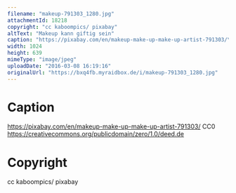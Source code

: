 ```yaml
---
filename: "makeup-791303_1280.jpg"
attachmentId: 18218
copyright: "cc kaboompics/ pixabay"
altText: "Makeup kann giftig sein"
caption: "https://pixabay.com/en/makeup-make-up-make-up-artist-791303/\nCC0\nhttps://creativecommons.org/publicdomain/zero/1.0/deed.de"
width: 1024
height: 639
mimeType: "image/jpeg"
uploadDate: "2016-03-08 16:19:16"
originalUrl: "https://bxq4fb.myraidbox.de/i/makeup-791303_1280.jpg"
---
```


# Caption

https://pixabay.com/en/makeup-make-up-make-up-artist-791303/
CC0
https://creativecommons.org/publicdomain/zero/1.0/deed.de

# Copyright

cc kaboompics/ pixabay
